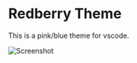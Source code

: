 # Redberry Theme

This is a pink/blue theme for vscode.

![Screenshot](../redberry/images/example1.png)